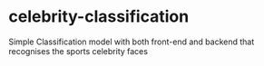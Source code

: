 # celebrity-classification

Simple Classification model with both front-end and backend that recognises the sports celebrity faces
